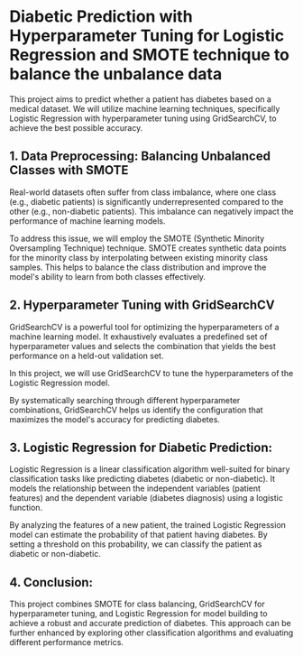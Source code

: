 # Diabetic Prediction with Hyperparameter Tuning for Logistic Regression and SMOTE technique to balance the unbalance data

This project aims to predict whether a patient has diabetes based on a medical dataset. We will utilize machine learning techniques, specifically Logistic Regression with hyperparameter tuning using GridSearchCV, to achieve the best possible accuracy.

## 1. Data Preprocessing: Balancing Unbalanced Classes with SMOTE

Real-world datasets often suffer from class imbalance, where one class (e.g., diabetic patients) is significantly underrepresented compared to the other (e.g., non-diabetic patients). This imbalance can negatively impact the performance of machine learning models.

To address this issue, we will employ the SMOTE (Synthetic Minority Oversampling Technique) technique. SMOTE creates synthetic data points for the minority class by interpolating between existing minority class samples. This helps to balance the class distribution and improve the model's ability to learn from both classes effectively.

## 2. Hyperparameter Tuning with GridSearchCV

GridSearchCV is a powerful tool for optimizing the hyperparameters of a machine learning model. It exhaustively evaluates a predefined set of hyperparameter values and selects the combination that yields the best performance on a held-out validation set.

In this project, we will use GridSearchCV to tune the hyperparameters of the Logistic Regression model.

By systematically searching through different hyperparameter combinations, GridSearchCV helps us identify the configuration that maximizes the model's accuracy for predicting diabetes.

## 3. Logistic Regression for Diabetic Prediction:

Logistic Regression is a linear classification algorithm well-suited for binary classification tasks like predicting diabetes (diabetic or non-diabetic). It models the relationship between the independent variables (patient features) and the dependent variable (diabetes diagnosis) using a logistic function.

By analyzing the features of a new patient, the trained Logistic Regression model can estimate the probability of that patient having diabetes. By setting a threshold on this probability, we can classify the patient as diabetic or non-diabetic.

## 4. Conclusion:
   
This project combines SMOTE for class balancing, GridSearchCV for hyperparameter tuning, and Logistic Regression for model building to achieve a robust and accurate prediction of diabetes. This approach can be further enhanced by exploring other classification algorithms and evaluating different performance metrics.
